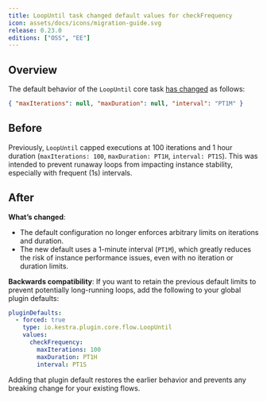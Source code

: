 ```yaml
---
title: LoopUntil task changed default values for checkFrequency
icon: assets/docs/icons/migration-guide.svg
release: 0.23.0
editions: ["OSS", "EE"]
---
```



## Overview

The default behavior of the `LoopUntil` core task [has changed](https://github.com/kestra-io/kestra/issues/9152#issuecomment-2929847060) as follows:

```json
{ "maxIterations": null, "maxDuration": null, "interval": "PT1M" }
```

## Before

Previously, `LoopUntil` capped executions at 100 iterations and 1 hour duration (`maxIterations: 100`, `maxDuration: PT1H`, `interval: PT1S`). This was intended to prevent runaway loops from impacting instance stability, especially with frequent (1s) intervals.

## After

**What’s changed**:
- The default configuration no longer enforces arbitrary limits on iterations and duration.
- The new default uses a 1-minute interval (`PT1M`), which greatly reduces the risk of instance performance issues, even with no iteration or duration limits.

**Backwards compatibility**: If you want to retain the previous default limits to prevent potentially long-running loops, add the following to your global plugin defaults:

```yaml
pluginDefaults:
  - forced: true
    type: io.kestra.plugin.core.flow.LoopUntil
    values:
      checkFrequency:
        maxIterations: 100
        maxDuration: PT1H
        interval: PT1S
```

Adding that plugin default restores the earlier behavior and prevents any breaking change for your existing flows.
